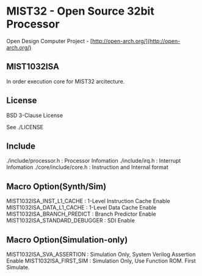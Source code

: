 MIST32 - Open Source 32bit Processor
==================

Open Design Computer Project - [http://open-arch.org/](http://open-arch.org/)

MIST1032ISA
---
In order execution core for MIST32 arcitecture.


License
---
BSD 3-Clause License

See ./LICENSE

Include
---
./include/processor.h				:	Processor Infomation
./include/irq.h						:	Interrupt Infomation
./core/include/core.h				:	Instruction and Internal format

Macro Option(Synth/Sim)
---
MIST1032ISA_INST_L1_CACHE			:	1-Level Instruction Cache Enable 
MIST1032ISA_DATA_L1_CACHE			:	1-Level Data Cache Enable
MIST1032ISA_BRANCH_PREDICT			:	Branch Predictor Enable
MIST1032ISA_STANDARD_DEBUGGER		:	SDI Enable

Macro Option(Simulation-only)
---
MIST1032ISA_SVA_ASSERTION			:	Simulation Only, System Verilog Assertion Enable
MIST1032ISA_FIRST_SIM				:	Simulation Only, Use Function ROM. First Simulate.

